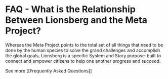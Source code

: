 # FAQ - What is the Relationship Between Lionsberg and the Meta Project?

Whereas the Meta Project points to the total set of all things that need to be done by the human species to solve the grand challenges and accomplish the global goals, Lionsberg is a specific System and Story purpose-built to connect and empower citizens to help one another progress and succeed. 

See more [[Frequently Asked Questions]]  